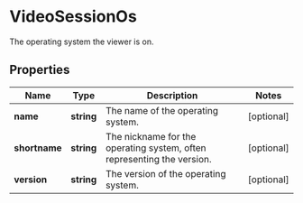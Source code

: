 
# VideoSessionOs

The operating system the viewer is on.
## Properties

Name | Type | Description | Notes
------------ | ------------- | ------------- | -------------
**name** | **string** | The name of the operating system. |  [optional]
**shortname** | **string** | The nickname for the operating system, often representing the version. |  [optional]
**version** | **string** | The version of the operating system. |  [optional]




